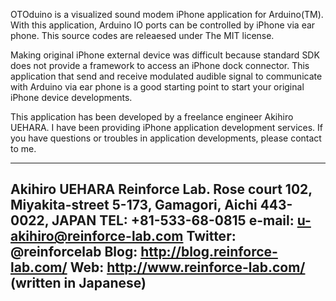 OTOduino is a visualized sound modem iPhone application for Arduino(TM). With this application, Arduino IO ports can be controlled by iPhone via ear phone.
This source codes are releaesed under The MIT license.

Making original iPhone external device was difficult because standard SDK does not provide a framework to access an iPhone dock connector. This application that send and receive modulated audible signal to communicate with Arduino via ear phone is a good starting point to start your original iPhone device developments.

This application has been developed by a freelance engineer Akihiro UEHARA. I have been providing iPhone application development services. If you have questions or troubles in application developments, please contact to me.

---
Akihiro UEHARA
Reinforce Lab.
Rose court 102, Miyakita-street 5-173, Gamagori, Aichi 443-0022, JAPAN
TEL: +81-533-68-0815
e-mail: u-akihiro@reinforce-lab.com
Twitter: @reinforcelab
Blog: http://blog.reinforce-lab.com/ 
Web: http://www.reinforce-lab.com/ (written in Japanese)
---
